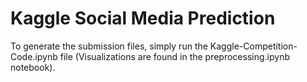 # Kaggle Social Media Prediction

To generate the submission files, simply run the Kaggle-Competition-Code.ipynb file
(Visualizations are found in the preprocessing.ipynb notebook). 